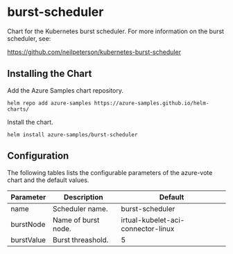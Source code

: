 # burst-scheduler

Chart for the Kubernetes burst scheduler. For more information on the burst scheduler, see:

https://github.com/neilpeterson/kubernetes-burst-scheduler

## Installing the Chart

Add the Azure Samples chart repository.

```
helm repo add azure-samples https://azure-samples.github.io/helm-charts/
```

Install the chart.

```
helm install azure-samples/burst-scheduler
```

## Configuration

The following tables lists the configurable parameters of the azure-vote chart and the default values.

| Parameter | Description | Default |
|---|---|---|
| name | Scheduler name. | burst-scheduler |
| burstNode | Name of burst node. | irtual-kubelet-aci-connector-linux |
| burstValue | Burst threashold. | 5 |